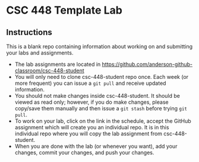 # CSC 448 Template Lab

## Instructions
This is a blank repo containing information about working on and submitting your labs and assignments.

* The lab assignments are located in https://github.com/anderson-github-classroom/csc-448-student
* You will only need to clone csc-448-student repo once. Each week (or more frequent) you can issue a ``git pull`` and receive updated information.
* You should not make changes inside csc-448-student. It should be viewed as read only; however, if you do make changes, please copy/save them manually and then issue a ``git stash`` before trying ``git pull``.
* To work on your lab, click on the link in the schedule, accept the GitHub assignment which will create you an individual repo. It is in this individual repo where you will copy the lab assignment from csc-448-student. 
* When you are done with the lab (or whenever you want), add your changes, commit your changes, and push your changes.
    
